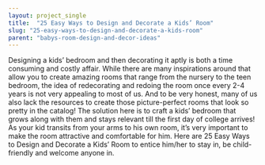 ```yaml
---
layout: project_single
title:  "25 Easy Ways to Design and Decorate a Kids’ Room"
slug: "25-easy-ways-to-design-and-decorate-a-kids-room"
parent: "babys-room-design-and-decor-ideas"
---
```

Designing a kids’ bedroom and then decorating it aptly is both a time consuming and costly affair. While there are many inspirations around that allow you to create amazing rooms that range from the nursery to the teen bedroom, the idea of redecorating and redoing the room once every 2-4 years is not very appealing to most of us.  And to be very honest, many of us also lack the resources to create those picture-perfect rooms that look so pretty in the catalog! The solution here is to craft a kids’ bedroom that grows along with them and stays relevant till the first day of college arrives!  As your kid transits from your arms to his own room, it’s very important to make the room attractive and comfortable for him. Here are 25 Easy Ways to Design and Decorate a Kids’ Room to entice him/her to stay in, be child-friendly and welcome anyone in.